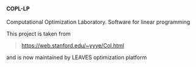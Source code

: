 #### COPL-LP

Computational Optimization Laboratory. Software for linear programming


This project is taken from 

> https://web.stanford.edu/~yyye/Col.html

and is now maintained by LEAVES optimization platform

